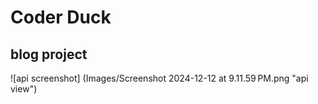 # Coder Duck
## blog project

![api screenshot] (Images/Screenshot 2024-12-12 at 9.11.59 PM.png "api view")